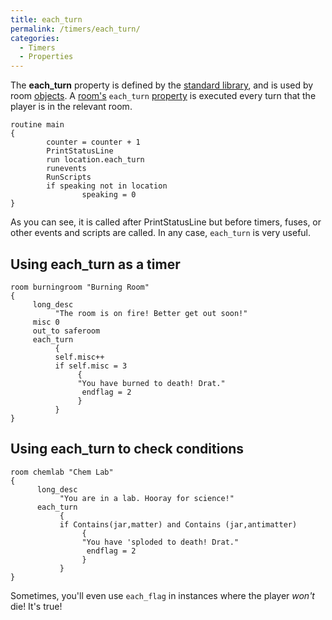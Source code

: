 ```yaml
---
title: each_turn
permalink: /timers/each_turn/
categories: 
  - Timers
  - Properties
---
```


The **each_turn** property is defined by the
[standard library](/library/), and is used by room
[objects](/basics/objects/). A [room's](/basics/rooms/) `each_turn`
[property](/properties/) is executed every turn that the player
is in the relevant room.

    routine main
    {
            counter = counter + 1
            PrintStatusLine
            run location.each_turn
            runevents
            RunScripts
            if speaking not in location
                    speaking = 0
    }

As you can see, it is called after PrintStatusLine but before timers,
fuses, or other events and scripts are called. In any case, `each_turn`
is very useful.

## Using each_turn as a timer

    room burningroom "Burning Room"
    {
         long_desc
              "The room is on fire! Better get out soon!"
         misc 0
         out_to saferoom
         each_turn
              {
              self.misc++
              if self.misc = 3
                   {
                   "You have burned to death! Drat."
                    endflag = 2
                   }
              }
    }

## Using each_turn to check conditions

    room chemlab "Chem Lab"
    {
          long_desc
               "You are in a lab. Hooray for science!"
          each_turn
               {
               if Contains(jar,matter) and Contains (jar,antimatter)
                    {
                    "You have 'sploded to death! Drat."
                     endflag = 2
                    }
               }
    }

Sometimes, you'll even use `each_flag` in instances where the player
*won't* die! It's true!
